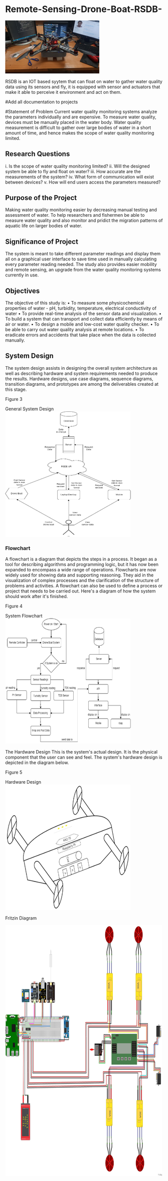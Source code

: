 # Remote-Sensing-Drone-Boat-RSDB-
<img
  src="./images/rsdb.jpg"
  alt="system"
  title="RSDB"
  style="display: inline-block; margin: 0 auto; max-width: 300px">

RSDB is an IOT based syytem that can float on water to gather water quality data using its sensors and fly, it is equipped with sensor and actuators that make it able to perceive it environment and act on them. 


#Add all documentation to projects 

#Statement of Problem
Current water quality monitoring systems analyze the parameters individually and are expensive. To measure water quality, 
devices must be manually placed in the water body. Water quality measurement is difficult to gather over large bodies of water in a short amount of time, 
and hence makes the scope of water quality monitoring limited. 

## Research Questions
i.	Is the scope of water quality monitoring limited?
ii.	Will the designed system be able to fly and float on water?
iii.	How accurate are the measurements of the system?
iv.	What form of communication will exist between devices?
v.	How will end users access the parameters measured?

## Purpose of the Project
Making water quality monitoring easier by decreasing manual testing and assessment of water.
To help researchers and fishermen be able to measure water quality and also monitor and pridict 
the migration patterns of aquatic life on larger bodies of water.

## Significance of Project
The system is meant to take different parameter readings and display them all on a graphical user interface 
to save time used in manually calculating every parameter reading needed. 
The study also provides easier mobility and remote sensing, an upgrade from the water quality monitoring systems currently in use.

## Objectives
The objective of this study is:
•	To measure some physicochemical properties of water - pH, turbidity, temperature, electrical conductivity of water
•	To provide real-time analysis of the sensor data and visualization.
•	To build a system that can transport and collect data efficiently by means of air or water.
•	To design a mobile and low-cost water quality checker.
•	To be able to carry out water quality analysis at remote locations. 
•	To eradicate errors and accidents that take place when the data is collected manually.

## System Design
The system design assists in designing the overall system architecture as well as describing hardware and system requirements needed to produce the results. Hardware designs, use case diagrams, sequence diagrams, transition diagrams, and prototypes are among the deliverables created at this stage.




Figure 3 
<!-- ![My System Design](images/systemdesign.png) -->
General System Design 
 <img
  src="./images/systemdesign.png"
  alt="System Design"
  title="System Design"
  style="display: inline-block; margin: 0 auto; height: 400px; width:400px; background-color: white;">

### Flowchart
A flowchart is a diagram that depicts the steps in a process. It began as a tool for describing algorithms and programming logic, but it has now been expanded to encompass a wide range of operations. Flowcharts are now widely used for showing data and supporting reasoning. They aid in the visualization of complex processes and the clarification of the structure of problems and activities. A flowchart can also be used to define a process or project that needs to be carried out. Here's a diagram of how the system should work after it's finished.

Figure 4
<!-- ![My System Flowchart](images/flowchart.png) -->
 System Flowchart 
  <img
  src="./images/flowchart.png"
  alt="System Flowchart"
  title="System Flowchart"
  style="display: inline-block; margin: 0 auto; height: 400px; width:400px; background-color: white;">
 
The Hardware Design
This is the system's actual design. It is the physical component that the user can see and feel. The system's hardware design is depicted in the diagram below.


Figure 5 
<!-- ![My Hardware Design](images/hardwaredesign.png) -->
Hardware Design 
<img
  src="./images/hardwaredesign.png"
  alt="Hardware Design"
  title="Hardware Design"
  style="display: inline-block; margin: 0 auto; height: 400px; width:400px; background-color: white;">
 
Fritzin Diagram
<!-- ![My Fritzin Diagram](images/fritzingdiagram.jpg) -->
<img
  src="./images/fritzingdiagram.jpg"
  alt="Fritzin Diagram"
  title="Fritzin Diagram"
  style="display: inline-block; margin: 0 auto; height: 800px; width:500px;">